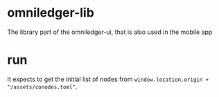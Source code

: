 # omniledger-lib
The library part of the omniledger-ui, that is also used in the mobile app

# run
It expects to get the initial list of nodes from
`window.location.origin + "/assets/conodes.toml"`.
